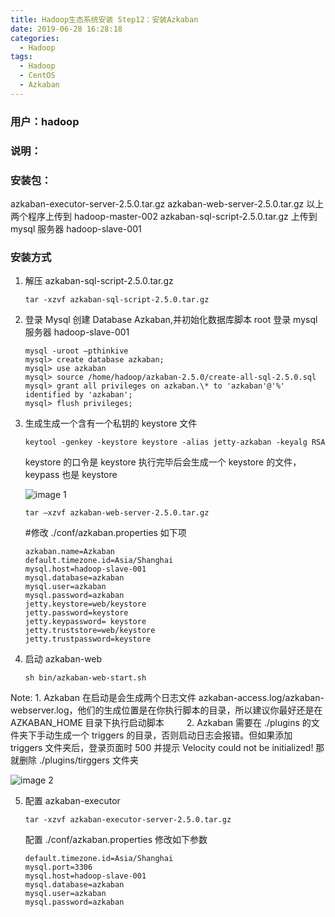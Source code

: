```yaml
---
title: Hadoop生态系统安装 Step12：安装Azkaban
date: 2019-06-28 16:28:18
categories:
  - Hadoop
tags:
  - Hadoop
  - CentOS
  - Azkaban
---
```


<!--more-->

### 用户：hadoop

### 说明：

### 安装包：

azkaban-executor-server-2.5.0.tar.gz
azkaban-web-server-2.5.0.tar.gz
以上两个程序上传到 hadoop-master-002
azkaban-sql-script-2.5.0.tar.gz
上传到 mysql 服务器 hadoop-slave-001

### 安装方式

1. 解压 azkaban-sql-script-2.5.0.tar.gz

   ```
   tar -xzvf azkaban-sql-script-2.5.0.tar.gz
   ```

2. 登录 Mysql 创建 Database Azkaban,并初始化数据库脚本
   root 登录 mysql 服务器 hadoop-slave-001

   ```
   mysql -uroot –pthinkive
   mysql> create database azkaban;
   mysql> use azkaban
   mysql> source /home/hadoop/azkaban-2.5.0/create-all-sql-2.5.0.sql
   mysql> grant all privileges on azkaban.\* to 'azkaban'@'%' identified by 'azkaban';
   mysql> flush privileges;
   ```

3. 生成生成一个含有一个私钥的 keystore 文件

   ```
   keytool -genkey -keystore keystore -alias jetty-azkaban -keyalg RSA
   ```

   keystore 的口令是 keystore
   执行完毕后会生成一个 keystore 的文件，keypass 也是 keystore

   ![image 1](1.jpeg)

   ```
   tar –xzvf azkaban-web-server-2.5.0.tar.gz
   ```

   #修改 ./conf/azkaban.properties 如下项

   ```
   azkaban.name=Azkaban
   default.timezone.id=Asia/Shanghai
   mysql.host=hadoop-slave-001
   mysql.database=azkaban
   mysql.user=azkaban
   mysql.password=azkaban
   jetty.keystore=web/keystore
   jetty.password=keystore
   jetty.keypassword= keystore
   jetty.truststore=web/keystore
   jetty.trustpassword=keystore
   ```

4. 启动 azkaban-web

   ```
   sh bin/azkaban-web-start.sh
   ```

Note: 1. Azkaban 在启动是会生成两个日志文件 azkaban-access.log/azkaban-webserver.log，他们的生成位置是在你执行脚本的目录，所以建议你最好还是在 AZKABAN_HOME 目录下执行启动脚本
　　 2. Azkaban 需要在 ./plugins 的文件夹下手动生成一个 triggers 的目录，否则启动日志会报错。但如果添加 triggers 文件夹后，登录页面时 500 并提示 Velocity could not be initialized! 那就删除 ./plugins/tirggers 文件夹

![image 2](2.jpeg)

5. 配置 azkaban-executor
   ```
   tar -xzvf azkaban-executor-server-2.5.0.tar.gz
   ```
   配置 ./conf/azkaban.properties
   修改如下参数
   ```
   default.timezone.id=Asia/Shanghai
   mysql.port=3306
   mysql.host=hadoop-slave-001
   mysql.database=azkaban
   mysql.user=azkaban
   mysql.password=azkaban
   ```
